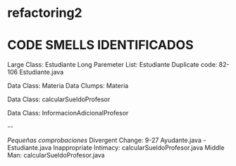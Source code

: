 # refactoring2
# CODE SMELLS IDENTIFICADOS
Large Class: Estudiante
Long Paremeter List: Estudiante
Duplicate code: 82-106 Estudiante.java

Data Class: Materia
Data Clumps: Materia

Data Class: calcularSueldoProfesor

Data Class: InformacionAdicionalProfesor

--

*Pequeñas comprobaciones*
Divergent Change: 9-27 Ayudante.java - Estudiante.java
Inappropriate Intimacy: calcularSueldoProfesor.java
Middle Man: calcularSueldoProfesor.java

